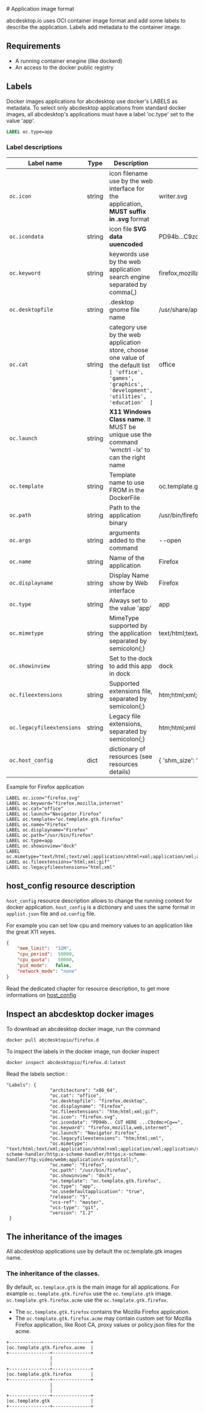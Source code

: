 # Application image format

abcdesktop.io uses OCI container image format and add some labels to describe the application.
Labels add metadata to the container image.

## Requirements

- A running container enegine (like dockerd) 
- An access to the docker public registry

## Labels

Docker images applications for abcdesktop use docker's LABELS as metadata. To select only abcdesktop applications from standard docker images, all abcdesktop's applications must have a label 'oc.type' set to the value 'app'.

```Dockerfile
LABEL oc.type=app
```

### Label descriptions

| Label name                       | Type     | Description                                                                                | Sample |
|----------------------------------|--------- |--------------------------------------------------------------------------------------------|--------|
|  ```oc.icon```                   | string   | icon filename use by the web interface for the application, **MUST suffix in .svg** format |writer.svg | 
|  ```oc.icondata```               | string   | icon file **SVG data uuencoded**                                                           | PD94b...C9zdmc+Cg== | 
|  ```oc.keyword```                | string   | keywords use by the web application search engine separated by comma(,)                                         | firefox,mozilla,web,internet | 
|  ```oc.desktopfile```            | string   | .desktop gnome file name                 | /usr/share/applications/firefox.desktop | 
|  ```oc.cat```                    | string   | category use by the web application store, choose one value of the default list ```[ 'office', 'games', 'graphics', 'development', 'utilities', 'education'  ]```               | office | 
|  ```oc.launch```                 | string   | **X11 Windows Class name**. It MUST be unique use the command 'wmctrl -lx' to can the right name |  | 
|  ```oc.template```               | string   | Template name to use FROM in the DockerFile              | oc.template.gtk.firefox | 
|  ```oc.path```                   | string   | Path to the application binary | /usr/bin/firefox |
|  ```oc.args```                   | string   | arguments added to the command | --open | 
|  ```oc.name```                   | string   | Name of the application              | Firefox | 
|  ```oc.displayname```            | string   | Display Name show by Web interface              | Firefox | 
|  ```oc.type```                   | string   | Always set to the value 'app'              | app | 
|  ```oc.mimetype```               | string   | MimeType supported by the application separated by semicolon(;) | text/html;text/xml;application/xml;application/rss+xml;video/webm  | 
|  ```oc.showinview```             | string   | Set to the dock to add this app in dock              | dock | 
|  ```oc.fileextensions```         | string   | Supported extensions file, separated by semicolon(;) | htm;html;xml;gif  | 
|  ```oc.legacyfileextensions```   | string   | Legacy file extensions, separated by semicolon(;)    | htm;html;xml      | 
|  ```oc.host_config```            | dict   | dictionary of resources (see resources details)     |  { 'shm_size': '1g' }   | 



Example for Firefox application

```
LABEL oc.icon="firefox.svg"
LABEL oc.keyword="firefox,mozilla,internet"
LABEL oc.cat="office"
LABEL oc.launch="Navigator.Firefox"
LABEL oc.template="oc.template.gtk.firefox"
LABEL oc.name="Firefox"
LABEL oc.displayname="Firefox"
LABEL oc.path="/usr/bin/firefox"
LABEL oc.type=app
LABEL oc.showinview="dock"
LABEL oc.mimetype="text/html;text/xml;application/xhtml+xml;application/xml;application/rss+xml;application/rdf+xml"
LABEL oc.fileextensions="html;xml;gif"
LABEL oc.legacyfileextensions="html;xml"
```
 
## host_config resource description

`host_config` resource description allows to change the running context for docker application.
`host_config` is a dictionary and uses the same format in `applist.json` file and `od.config` file.

For example you can set low cpu and memory values to an application like the great X11 xeyes.

```json
{ 	
	"mem_limit":  "32M", 
	"cpu_period":  50000, 
	"cpu_quota":   50000, 
	"pid_mode":   false, 
	"network_mode": "none" 
}
```

Read the dedicated chapter for resource description, to get more informations on [host_config](/config/host_config/)
 

## Inspect an abcdesktop docker images

To download an abcdesktop docker image, run the command

```
docker pull abcdesktopio/firefox.d
```

To inspect the labels in the docker image, run docker inspect

```
docker inspect abcdesktopio/firefox.d:latest
```

Read the labels section :

```
"Labels": {
                "architecture": "x86_64",
                "oc.cat": "office",
                "oc.desktopfile": "firefox.desktop",
                "oc.displayname": "Firefox",
                "oc.fileextensions": "htm;html;xml;gif",
                "oc.icon": "firefox.svg",
                "oc.icondata": "PD94b.. CUT HERE ...C9zdmc+Cg==",
                "oc.keyword": "firefox,mozilla,web,internet",
                "oc.launch": "Navigator.Firefox",
                "oc.legacyfileextensions": "htm;html;xml",
                "oc.mimetype": "text/html;text/xml;application/xhtml+xml;application/xml;application/rss+xml;application/rdf+xml;x-scheme-handler/http;x-scheme-handler/https;x-scheme-handler/ftp;video/webm;application/x-xpinstall;",
                "oc.name": "Firefox",
                "oc.path": "/usr/bin/firefox",
                "oc.showinview": "dock",
                "oc.template": "oc.template.gtk.firefox",
                "oc.type": "app",
                "oc.usedefaultapplication": "true",
                "release": "5",
                "vcs-ref": "master",
                "vcs-type": "git",
                "version": "1.2"
 }
```

 
 

## The inheritance of the images

All abcdesktop applications use by default the oc.template.gtk images name. 

### The inheritance of the classes. 

By default, ```oc.templace.gtk``` is the main image for all applications. 
For example ```oc.template.gtk.firefox``` use the ```oc.template.gtk``` image. ```oc.template.gtk.firefox.acme``` use the ```oc.template.gtk.firefox```.  

- The ```oc.template.gtk.firefox``` contains the Mozilla Firefox application.
- The ```oc.template.gtk.firefox.acme``` may contain custom set for Mozilla Firefox application, like Root CA, proxy values or policy.json files for the acme.

```
+------------------------------+
|oc.template.gtk.firefox.acme  |
+---------------+--------------+
                |
                |
+---------------+--------------+
|oc.template.gtk.firefox       |
+---------------+--------------+
                |
                |
+---------------+--------------+
|oc.template.gtk               |
+---------------+--------------+
```
